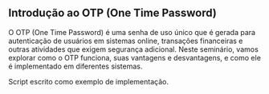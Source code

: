 ## Introdução ao OTP (One Time Password)

O OTP (One Time Password) é uma senha de uso único que é gerada para autenticação de usuários em sistemas online, transações financeiras e outras atividades que exigem segurança adicional. Neste seminário, vamos explorar como o OTP funciona, suas vantagens e desvantagens, e como ele é implementado em diferentes sistemas.

Script escrito como exemplo de implementação.
